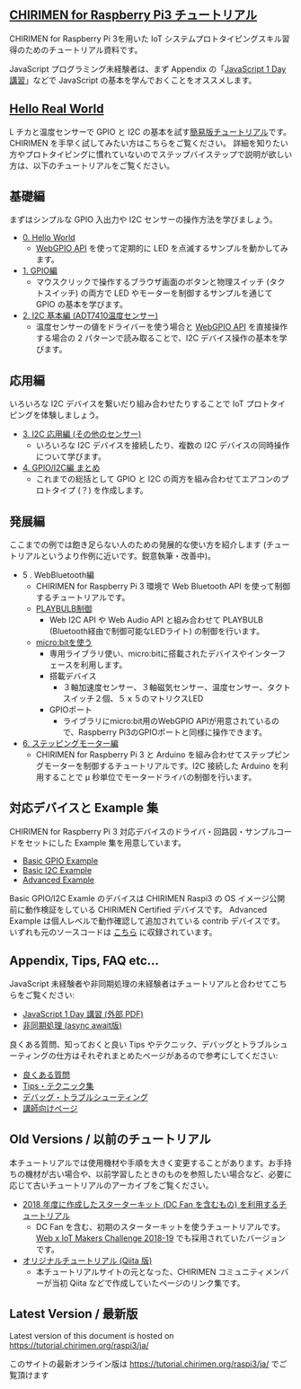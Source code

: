 ## [CHIRIMEN for Raspberry Pi3 チュートリアル](https://tutorial.chirimen.org/raspi3/ja/)

CHIRIMEN for Raspberry Pi 3を用いた IoT システムプロトタイピングスキル習得のためのチュートリアル資料です。

JavaScript プログラミング未経験者は、まず Appendix の「[JavaScript 1 Day 講習](https://webiotmakers.github.io/static/docs/2017/maebashi-js.pdf)」などで JavaScript の基本を学んでおくことをオススメします。

## [Hello Real World](hellorealworld.md)
L チカと温度センサーで GPIO と I2C の基本を試す[簡易版チュートリアル](hellorealworld.md)です。CHIRIMEN を手早く試してみたい方はこちらをご覧ください。
詳細を知りたい方やプロトタイピングに慣れていないのでステップバイステップで説明が欲しい方は、以下のチュートリアルをご覧ください。

## 基礎編
まずはシンプルな GPIO 入出力や I2C センサーの操作方法を学びましょう。

* [0. Hello World](section0.md)
  * [WebGPIO API](http://browserobo.github.io/WebGPIO/) を使って定期的に LED を点滅するサンプルを動かしてみます。
* [1. GPIO編](section1.md)
  * マウスクリックで操作するブラウザ画面のボタンと物理スイッチ (タクトスイッチ) の両方で LED やモーターを制御するサンプルを通じて GPIO の基本を学びます。
* [2. I2C 基本編 (ADT7410温度センサー)](section2.md)
  * 温度センサーの値をドライバーを使う場合と [WebGPIO API](http://browserobo.github.io/WebI2C/) を直接操作する場合の 2 パターンで読み取ることで、I2C デバイス操作の基本を学びます。

## 応用編
いろいろな I2C デバイスを繋いだり組み合わせたりすることで IoT プロトタイピングを体験しましょう。

* [3. I2C 応用編 (その他のセンサー)](section3.md)
  * いろいろな I2C デバイスを接続したり、複数の I2C デバイスの同時操作について学びます。
* [4. GPIO/I2C編 まとめ](section4.md)
  * これまでの総括として GPIO と I2C の両方を組み合わせてエアコンのプロトタイプ (？) を作成します。

## 発展編
ここまでの例では飽き足らない人のための発展的な使い方を紹介します (チュートリアルというより作例に近いです。鋭意執筆・改善中)。

* 5 . WebBluetooth編
  * CHIRIMEN for Raspberry Pi 3 環境で Web Bluetooth API を使って制御するチュートリアルです。
  * [PLAYBULB制御](section5.md)
    * Web I2C API や Web Audio API と組み合わせて PLAYBULB (Bluetooth経由で制御可能なLEDライト) の制御を行います。
  * [micro:bitを使う](http://chirimen.org/webGPIO-etc-on-microbit-via-webBluetooth/)
    * 専用ライブラリ使い、micro:bitに搭載されたデバイスやインターフェースを利用します。
    * 搭載デバイス
      * ３軸加速度センサー、３軸磁気センサー、温度センサー、タクトスイッチ２個、５ｘ５のマトリクスLED
    * GPIOポート
      * ライブラリにmicro:bit用のWebGPIO APIが用意されているので、Raspberry Pi3のGPIOポートと同様に操作できます。
* [6. ステッピングモーター編](section6.md)
  * CHIRIMEN for Raspberry Pi 3 と Arduino を組み合わせてステップピングモーターを制御するチュートリアルです。I2C 接続した Arduino を利用することで μ 秒単位でモータードライバの制御を行います。
  
## 対応デバイスと Example 集
CHIRIMEN for Raspberry Pi 3 対応デバイスのドライバ・回路図・サンプルコードをセットにした Example 集を用意しています。

* [Basic GPIO Example](http://chirimen.org/chirimen-raspi3/gc/top/examples/#gpioExamples)
* [Basic I2C Example](http://chirimen.org/chirimen-raspi3/gc/top/examples/#i2cExamples)
* [Advanced Example](http://chirimen.org/chirimen-raspi3/gc/top/examples/#advanced)

Basic GPIO/I2C Examle のデバイスは CHIRIMEN Raspi3 の OS イメージ公開前に動作検証をしている CHIRIMEN Certified デバイスです。
Advanced Example は個人レベルで動作確認して追加されている contrib デバイスです。いずれも元のソースコードは [こちら](https://github.com/chirimen-oh/chirimen-raspi3/tree/master/gc) に収録されています。

## Appendix, Tips, FAQ etc...
JavaScript 未経験者や非同期処理の未経験者はチュートリアルと合わせてこちらをご覧ください:

* [JavaScript 1 Day 講習 (外部 PDF)](https://webiotmakers.github.io/static/docs/2017/maebashi-js.pdf)
* [非同期処理 (async await版)](appendix0.md)

良くある質問、知っておくと良い Tips やテクニック、デバッグとトラブルシューティングの仕方はそれぞれまとめたページがあるので参考にしてください:

* [良くある質問](faq.md)
* [Tips・テクニック集](tips.md)
* [デバッグ・トラブルシューティング](debug.md)
* [講師向けページ](teacher.md)

## Old Versions / 以前のチュートリアル
本チュートリアルでは使用機材や手順を大きく変更することがあります。お手持ちの機材が古い場合や、以前学習したときのものを参照したい場合など、必要に応じて古いチュートリアルのアーカイブをご覧ください。

- [2018 年度に作成したスターターキット (DC Fan を含むもの) を利用するチュートリアル](https://webiot-2018--tutorial-chirimen-org.netlify.com/raspi3/ja/)
  - DC Fan を含む、初期のスターターキットを使うチュートリアルです。[Web x IoT Makers Challenge 2018-19](https://webiotmakers.github.io/) でも採用されていたバージョンです。
- [オリジナルチュートリアル (Qiita 版)](deprecated.md)
  - 本チュートリアルサイトの元となった、CHIRIMEN コミュニティメンバーが当初 Qiita などで作成していたページのリンク集です。

<div class="hide-on-production">

  ## Latest Version / 最新版

  Latest version of this document is hosted on https://tutorial.chirimen.org/raspi3/ja/

  このサイトの最新オンライン版は https://tutorial.chirimen.org/raspi3/ja/ でご覧頂けます
</div>

